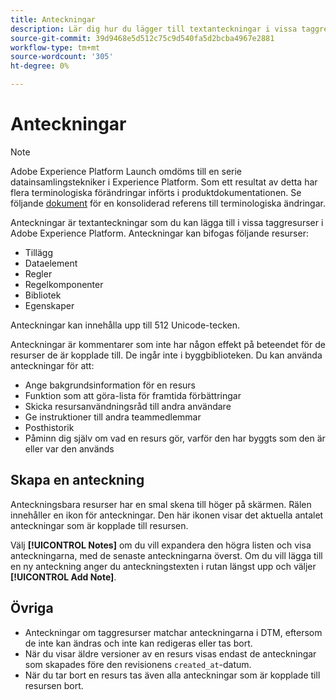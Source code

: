 ```yaml
---
title: Anteckningar
description: Lär dig hur du lägger till textanteckningar i vissa taggresurser i Adobe Experience Platform.
source-git-commit: 39d9468e5d512c75c9d540fa5d2bcba4967e2881
workflow-type: tm+mt
source-wordcount: '305'
ht-degree: 0%

---
```


# Anteckningar

>[!NOTE]
>
>Adobe Experience Platform Launch omdöms till en serie datainsamlingstekniker i Experience Platform. Som ett resultat av detta har flera terminologiska förändringar införts i produktdokumentationen. Se följande [dokument](../../term-updates.md) för en konsoliderad referens till terminologiska ändringar.

Anteckningar är textanteckningar som du kan lägga till i vissa taggresurser i Adobe Experience Platform. Anteckningar kan bifogas följande resurser:

* Tillägg
* Dataelement
* Regler
* Regelkomponenter
* Bibliotek
* Egenskaper

Anteckningar kan innehålla upp till 512 Unicode-tecken.

Anteckningar är kommentarer som inte har någon effekt på beteendet för de resurser de är kopplade till. De ingår inte i byggbiblioteken.  Du kan använda anteckningar för att:

* Ange bakgrundsinformation för en resurs
* Funktion som att göra-lista för framtida förbättringar
* Skicka resursanvändningsråd till andra användare
* Ge instruktioner till andra teammedlemmar
* Posthistorik
* Påminn dig själv om vad en resurs gör, varför den har byggts som den är eller var den används

## Skapa en anteckning

Anteckningsbara resurser har en smal skena till höger på skärmen.  Rälen innehåller en ikon för anteckningar.  Den här ikonen visar det aktuella antalet anteckningar som är kopplade till resursen.

Välj **[!UICONTROL Notes]** om du vill expandera den högra listen och visa anteckningarna, med de senaste anteckningarna överst.  Om du vill lägga till en ny anteckning anger du anteckningstexten i rutan längst upp och väljer **[!UICONTROL Add Note]**.

## Övriga

* Anteckningar om taggresurser matchar anteckningarna i DTM, eftersom de inte kan ändras och inte kan redigeras eller tas bort.
* När du visar äldre versioner av en resurs visas endast de anteckningar som skapades före den revisionens `created_at`-datum.
* När du tar bort en resurs tas även alla anteckningar som är kopplade till resursen bort.
